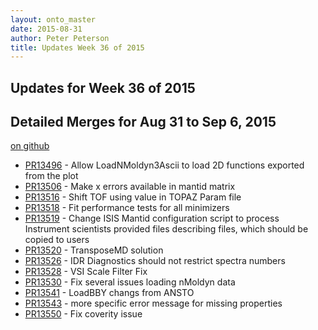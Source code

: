 ```yaml
---
layout: onto_master
date: 2015-08-31
author: Peter Peterson
title: Updates Week 36 of 2015
---
```

Updates for Week 36 of 2015
---------------------------

Detailed Merges for Aug 31 to Sep 6, 2015
-----------------------------------------
[on github](https://github.com/mantidproject/mantid/pulls?q=is%3Apr+merged%3A2015-09-01..2015-09-06)

* [PR13496](https://github.com/mantidproject/mantid/pull/13496) - Allow LoadNMoldyn3Ascii to load 2D functions exported from the plot
* [PR13506](https://github.com/mantidproject/mantid/pull/13506) - Make x errors available in mantid matrix
* [PR13516](https://github.com/mantidproject/mantid/pull/13516) - Shift TOF using value in TOPAZ Param file
* [PR13518](https://github.com/mantidproject/mantid/pull/13518) - Fit performance tests for all minimizers
* [PR13519](https://github.com/mantidproject/mantid/pull/13519) - Change ISIS Mantid configuration script to process Instrument scientists provided files describing files, which should be copied to users
* [PR13520](https://github.com/mantidproject/mantid/pull/13520) - TransposeMD solution
* [PR13526](https://github.com/mantidproject/mantid/pull/13526) - IDR Diagnostics should not restrict spectra numbers
* [PR13528](https://github.com/mantidproject/mantid/pull/13528) - VSI Scale Filter Fix
* [PR13530](https://github.com/mantidproject/mantid/pull/13530) - Fix several issues loading nMoldyn data
* [PR13541](https://github.com/mantidproject/mantid/pull/13541) - LoadBBY changs from ANSTO
* [PR13543](https://github.com/mantidproject/mantid/pull/13543) - more specific error message for missing properties
* [PR13550](https://github.com/mantidproject/mantid/pull/13550) - Fix coverity issue

